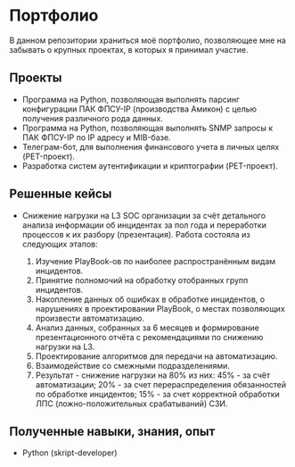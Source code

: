 # Портфолио

В данном репозитории храниться моё портфолио, позволяющее мне на забывать о крупных проектах, в которых я принимал участие.

## Проекты

* Программа на Python, позволяющая выполнять парсинг конфигурации ПАК ФПСУ-IP (производства Амикон) с целью получения различного рода данных.
* Программа на Python, позволяющая выполнять SNMP запросы к ПАК ФПСУ-IP по IP адресу и MIB-базе.
* Телеграм-бот, для выполнения финансового учета в личных целях (PET-проект).
* Разработка систем аутентификации и криптографии (PET-проект).

## Решенные кейсы

* Снижение нагрузки на L3 SOC организации за счёт детального анализа информации об инцидентах за пол года и переработки процессов к их разбору (презентация). Работа состояла из следующих этапов:

    1. Изучение PlayBook-ов по наиболее распространённым видам инцидентов.  
    2. Принятие полномочий на обработку отобранных групп инцидентов.
    3. Накопление данных об ошибках в обработке инцидентов, о нарушениях в проектировании PlayBook, о местах позволяющих произвести автоматизацию.
    4. Анализ данных, собранных за 6 месяцев и формирование презентационного отчёта с рекомендациями по снижению нагрузки на L3.
    5. Проектирование алгоритмов для передачи на автоматизацию.
    6. Взаимодействие со смежными подразделениями.
    7. Результат - снижение нагрузки на 80% из них: 45% - за счёт автоматизации; 20% - за счет перераспределения обязанностей по обработке инцидентов; 15% - за счет корректной обработки ЛПС (ложно-положительных срабатываний) СЗИ.
  
## Полученные навыки, знания, опыт

* Python (skript-developer)

